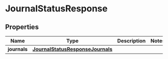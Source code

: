 

# JournalStatusResponse

## Properties

Name | Type | Description | Notes
------------ | ------------- | ------------- | -------------
**journals** | [**JournalStatusResponseJournals**](JournalStatusResponseJournals.md) |  | 



